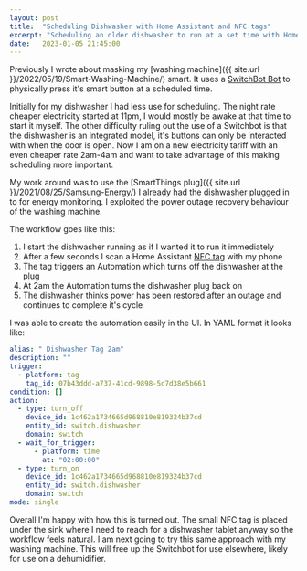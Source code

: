 ```yaml
---
layout: post
title:  "Scheduling Dishwasher with Home Assistant and NFC tags"
excerpt: "Scheduling an older dishwasher to run at a set time with Home Assistant and NFC tags"
date:   2023-01-05 21:45:00
---
```


Previously I wrote about masking my [washing machine]({{ site.url }}/2022/05/19/Smart-Washing-Machine/) smart. It uses a [SwitchBot Bot](https://www.switch-bot.com/pages/switchbot-bot) to physically press it's smart button at a scheduled time.

Initially for my dishwasher I had less use for scheduling. The night rate cheaper electricity started at 11pm, I would mostly be awake at that time to start it myself. The other difficulty ruling out the use of a Switchbot is that the dishwasher is an integrated model, it's buttons can only be interacted with when the door is open. Now I am on a new electricity tariff with an even cheaper rate 2am-4am and want to take advantage of this making scheduling more important.

My work around was to use the [SmartThings plug]({{ site.url }}/2021/08/25/Samsung-Energy/) I already had the dishwasher plugged in to for energy monitoring. I exploited the power outage recovery behaviour of the washing machine.

The workflow goes like this:

1. I start the dishwasher running as if I wanted it to run it immediately
2. After a few seconds I scan a Home Assistant [NFC tag](https://www.home-assistant.io/integrations/tag/) with my phone
3. The tag triggers an Automation which turns off the dishwasher at the plug
4. At 2am the Automation turns the dishwasher plug back on
5. The dishwasher thinks power has been restored after an outage and continues to complete it's cycle

I was able to create the automation easily in the UI. In YAML format it looks like:

```yaml
alias: " Dishwasher Tag 2am"
description: ""
trigger:
  - platform: tag
    tag_id: 07b43ddd-a737-41cd-9898-5d7d38e5b661
condition: []
action:
  - type: turn_off
    device_id: 1c462a1734665d968810e819324b37cd
    entity_id: switch.dishwasher
    domain: switch
  - wait_for_trigger:
      - platform: time
        at: "02:00:00"
  - type: turn_on
    device_id: 1c462a1734665d968810e819324b37cd
    entity_id: switch.dishwasher
    domain: switch
mode: single
```

Overall I'm happy with how this is turned out. The small NFC tag is placed under the sink where I need to reach for a dishwasher tablet anyway so the workflow feels natural.
I am next going to try this same approach with my washing machine. This will free up the Switchbot for use elsewhere, likely for use on a dehumidifier.
